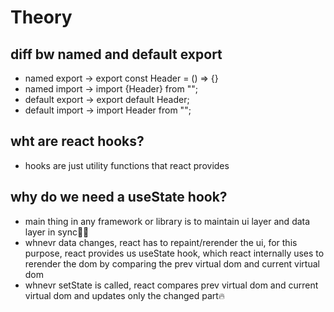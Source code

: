 # Theory

## diff bw named and default export

- named export -> export const Header = () => {}
- named import -> import {Header} from "";
- default export -> export default Header;
- default import -> import Header from "";

## wht are react hooks?

- hooks are just utility functions that react provides

## why do we need a useState hook?

- main thing in any framework or library is to maintain ui layer and data layer in sync🚀🔥
- whnevr data changes, react has to repaint/rerender the ui, for this purpose, react provides us useState hook, which react internally uses to rerender the dom by comparing the prev virtual dom and current virtual dom
- whnevr setState is called, react compares prev virtual dom and current virtual dom and updates only the changed part🔥
